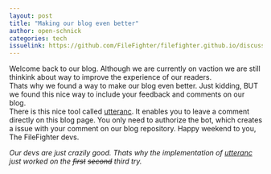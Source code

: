 ```yaml
---
layout: post
title: "Making our blog even better"
author: open-schnick
categories: tech
issuelink: https://github.com/FileFighter/filefighter.github.io/discussions/60
---
```

Welcome back to our blog.
Although we are currently on vaction we are still thinkink about way to improve the experience of our readers.  
Thats why we found a way to make our blog even better. Just kidding, BUT we found this nice way to include your feedback and comments on our blog.  
There is this nice tool called [utteranc](https://utteranc.es/). It enables you to leave a comment directly on this blog page. You only need to authorize the bot, which creates a issue with your comment on our blog repository.
Happy weekend to you,
The FileFighter devs.

<i>Our devs are just crazily good. Thats why the implementation of [utteranc](https://utteranc.es/) just worked on the <strike>first</strike> <strike>second</strike> third try.</i>

